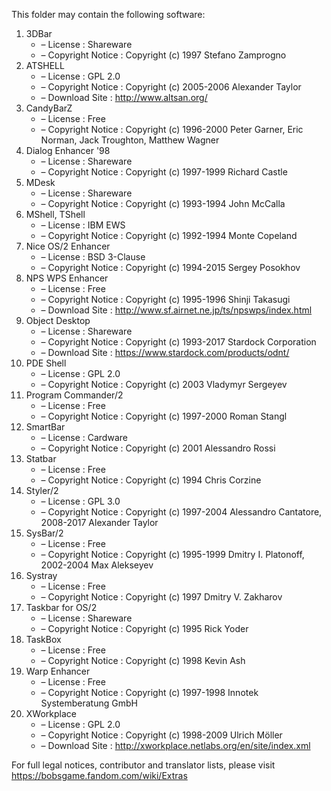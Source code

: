 ﻿This folder may contain the following software:

1. 3DBar
   - – License : Shareware
   - – Copyright Notice : Copyright (c) 1997 Stefano Zamprogno
2. ATSHELL
   - – License : GPL 2.0
   - – Copyright Notice : Copyright (c) 2005-2006 Alexander Taylor
   - – Download Site : http://www.altsan.org/
3. CandyBarZ
   - – License : Free
   - – Copyright Notice : Copyright (c) 1996-2000 Peter Garner, Eric Norman, Jack Troughton, Matthew Wagner
4. Dialog Enhancer '98
   - – License : Shareware
   - – Copyright Notice : Copyright (c) 1997-1999 Richard Castle
5. MDesk
   - – License : Shareware
   - – Copyright Notice : Copyright (c) 1993-1994 John McCalla
6. MShell, TShell
   - – License : IBM EWS
   - – Copyright Notice : Copyright (c) 1992-1994 Monte Copeland
7. Nice OS/2 Enhancer
   - – License : BSD 3-Clause
   - – Copyright Notice : Copyright (c) 1994-2015 Sergey Posokhov
8. NPS WPS Enhancer
   - – License : Free
   - – Copyright Notice : Copyright (c) 1995-1996 Shinji Takasugi
   - – Download Site : http://www.sf.airnet.ne.jp/ts/npswps/index.html
9. Object Desktop
   - – License : Shareware
   - – Copyright Notice : Copyright (c) 1993-2017 Stardock Corporation
   - – Download Site : https://www.stardock.com/products/odnt/
10. PDE Shell
    - – License : GPL 2.0
    - – Copyright Notice : Copyright (c) 2003 Vladymyr Sergeyev
11. Program Commander/2
    - – License : Free
    - – Copyright Notice : Copyright (c) 1997-2000 Roman Stangl
12. SmartBar
    - – License : Cardware
    - – Copyright Notice : Copyright (c) 2001 Alessandro Rossi
13. Statbar
    - – License : Free
    - – Copyright Notice : Copyright (c) 1994 Chris Corzine
14. Styler/2
    - – License : GPL 3.0
    - – Copyright Notice : Copyright (c) 1997-2004 Alessandro Cantatore, 2008-2017 Alexander Taylor
15. SysBar/2
    - – License : Free
    - – Copyright Notice : Copyright (c) 1995-1999 Dmitry I. Platonoff, 2002-2004 Max Alekseyev
16. Systray
    - – License : Free
    - – Copyright Notice : Copyright (c) 1997 Dmitry V. Zakharov
17. Taskbar for OS/2
    - – License : Shareware
    - – Copyright Notice : Copyright (c) 1995 Rick Yoder
18. TaskBox
    - – License : Free
    - – Copyright Notice : Copyright (c) 1998 Kevin Ash
19. Warp Enhancer
    - – License : Free
    - – Copyright Notice : Copyright (c) 1997-1998 Innotek Systemberatung GmbH
20. XWorkplace
    - – License : GPL 2.0
    - – Copyright Notice : Copyright (c) 1998-2009 Ulrich Möller
    - – Download Site : http://xworkplace.netlabs.org/en/site/index.xml

For full legal notices, contributor and translator lists, please visit https://bobsgame.fandom.com/wiki/Extras
